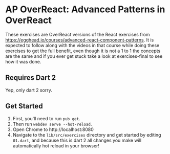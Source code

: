 # AP OverReact: Advanced Patterns in OverReact

These exercises are OverReact versions of the React exercises from https://egghead.io/courses/advanced-react-component-patterns.
It is expected to follow along with the videos in that course while doing these exercises to get the full benefit,
even though it is not a 1 to 1 the concepts are the same and if you ever get stuck take a look at exercises-final to see
how it was done.

## Requires Dart 2
Yep, only dart 2 sorry.

## Get Started
1. First, you'll need to run `pub get`.
2. Then run `webdev serve --hot-reload`.
3. Open Chrome to http://localhost:8080
4. Navigate to the `lib/src/exercises` directory and get started by editing `01.dart`, and because this is dart 2 all changes you make will automatically hot reload in your browser!
